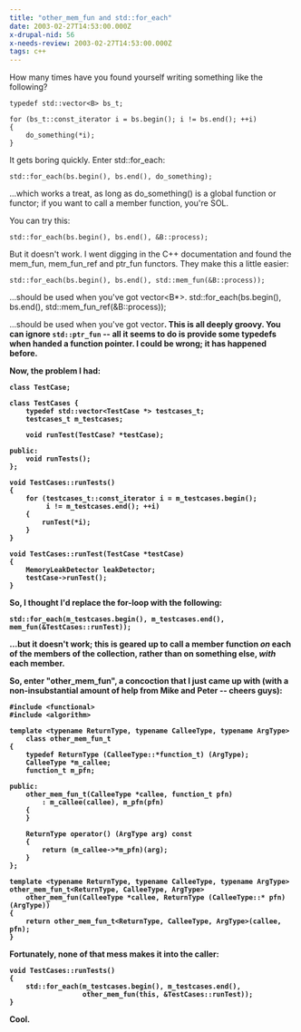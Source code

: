 ```yaml
---
title: "other_mem_fun and std::for_each"
date: 2003-02-27T14:53:00.000Z
x-drupal-nid: 56
x-needs-review: 2003-02-27T14:53:00.000Z
tags: c++
---
```

How many times have you found yourself writing something like the following?

    typedef std::vector<B> bs_t;

    for (bs_t::const_iterator i = bs.begin(); i != bs.end(); ++i)
    {
        do_something(*i);
    }

It gets boring quickly. Enter std::for_each:

    std::for_each(bs.begin(), bs.end(), do_something);

...which works a treat, as long as do_something() is a global function or functor; if you want to call a member function, you're SOL.

You can try this:

    std::for_each(bs.begin(), bs.end(), &B::process);

But it doesn't work. I went digging in the C++ documentation and found the mem_fun, mem_fun_ref and ptr_fun functors. They make this a little easier:

    std::for_each(bs.begin(), bs.end(), std::mem_fun(&B::process));

...should be used when you've got vector<B*>.
    std::for_each(bs.begin(), bs.end(), std::mem_fun_ref(&B::process));

...should be used when you've got vector<B>.
This is all deeply groovy. You can ignore `std::ptr_fun` -- all it seems to do is provide some typedefs when handed a function pointer. I could be wrong; it has happened before.

Now, the problem I had:

    class TestCase;

    class TestCases {
        typedef std::vector<TestCase *> testcases_t;
        testcases_t m_testcases;

        void runTest(TestCase? *testCase);

    public:
        void runTests();
    };

    void TestCases::runTests()
    {
        for (testcases_t::const_iterator i = m_testcases.begin();
             i != m_testcases.end(); ++i)
        {
            runTest(*i);
        }
    }

    void TestCases::runTest(TestCase *testCase)
    {
        MemoryLeakDetector leakDetector;
        testCase->runTest();
    }

So, I thought I'd replace the for-loop with the following:

    std::for_each(m_testcases.begin(), m_testcases.end(), mem_fun(&TestCases::runTest));

...but it doesn't work; this is geared up to call a member function *on* each of the members of the collection, rather than on something else, *with* each member.

So, enter "other_mem_fun", a concoction that I just came up with (with a non-insubstantial amount of help from Mike and Peter -- cheers guys):

    #include <functional>
    #include <algorithm>

    template <typename ReturnType, typename CalleeType, typename ArgType>
        class other_mem_fun_t
    {
        typedef ReturnType (CalleeType::*function_t) (ArgType);
        CalleeType *m_callee;
        function_t m_pfn;

    public:
        other_mem_fun_t(CalleeType *callee, function_t pfn)
            : m_callee(callee), m_pfn(pfn)
    	{
    	}

        ReturnType operator() (ArgType arg) const
        {
            return (m_callee->*m_pfn)(arg);
        }
    };

    template <typename ReturnType, typename CalleeType, typename ArgType>
    other_mem_fun_t<ReturnType, CalleeType, ArgType>
        other_mem_fun(CalleeType *callee, ReturnType (CalleeType::* pfn)(ArgType))
    {
        return other_mem_fun_t<ReturnType, CalleeType, ArgType>(callee, pfn);
    }

Fortunately, none of that mess makes it into the caller:

    void TestCases::runTests()
    {
        std::for_each(m_testcases.begin(), m_testcases.end(),
                      other_mem_fun(this, &TestCases::runTest));
    }

Cool.
